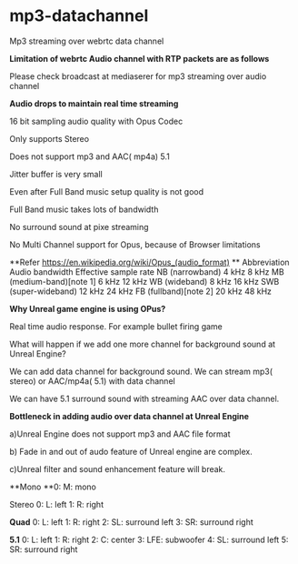 # mp3-datachannel
Mp3 streaming over webrtc data channel

**Limitation of webrtc Audio channel with RTP packets are as follows**

Please check broadcast at mediaserer for mp3 streaming over audio channel


**Audio drops to maintain real time streaming**

16 bit sampling audio quality with Opus Codec 

Only supports Stereo 

Does not support mp3 and AAC( mp4a) 5.1 

Jitter buffer is very small

Even after Full Band music setup quality is not good

Full Band music takes lots of bandwidth

No surround sound at pixe streaming

No Multi Channel support for Opus, because of Browser limitations

**Refer
https://en.wikipedia.org/wiki/Opus_(audio_format)
**
Abbreviation
Audio
bandwidth
Effective
sample rate
NB (narrowband)
4 kHz
8 kHz
MB (medium-band)[note 1]
6 kHz
12 kHz
WB (wideband)
8 kHz
16 kHz
SWB (super-wideband)
12 kHz
24 kHz
FB (fullband)[note 2]
20 kHz
48 kHz







**Why Unreal  game engine is using OPus?**

Real time audio response. For example bullet firing game

What will happen if we add one more channel for background sound at Unreal Engine?

We can add data channel for background sound. We can stream mp3( stereo) or AAC/mp4a( 5.1) with data channel

We can have 5.1 surround sound with streaming AAC over data channel.


**Bottleneck in adding audio over data channel at Unreal Engine**

a)Unreal Engine does not support mp3 and AAC file format

b) Fade in and out  of audo  feature of Unreal engine are complex.

c)Unreal filter and sound enhancement  feature will break.




**Mono	**0: M: mono

Stereo	0: L: left
1: R: right

**Quad**	0: L: left
1: R: right
2: SL: surround left
3: SR: surround right

**5.1**	0: L: left
1: R: right
2: C: center
3: LFE: subwoofer
4: SL: surround left
5: SR: surround right
 

